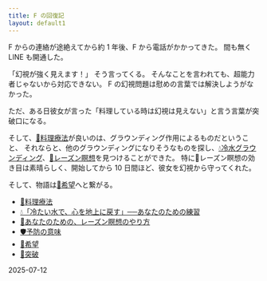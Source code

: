 ```yaml
---
title: F の回復記
layout: default1
---
```

F からの連絡が途絶えてから約 1 年後、F から電話がかかってきた。
間も無く LINE も開通した。

「幻視が強く見えます！」
そう言ってくる。
そんなことを言われても、超能力者じゃないから対応できない。
F の幻視問題は慰めの言葉では解決しようがなかった。

ただ、ある日彼女が言った「料理している時は幻視は見えない」と言う言葉が突破口になる。

そして、[🍳料理療法](000cooking)が良いのは、グラウンディング作用によるものだということ、
それならと、他のグラウンディングになりそうなものを探し、[💧冷水グラウンディング](001cold-water-grounding)、[🍇レーズン瞑想](002raisin-meditation)を見つけることができた。
特に🍇レーズン瞑想の効き目は素晴らしく、開始してから 10 日間ほど、彼女を幻視から守ってくれた。

そして、物語は[🌈希望](004the-hope)へと繋がる。

* [🍳料理療法](000cooking)
* [💧「冷たい水で、心を地上に戻す」──あなたのための練習](001cold-water-grounding)
* [🍇あなたのための、レーズン瞑想のやり方](002raisin-meditation)
* [🛡️予防の意味](003prevention)
* [🌈希望](004the-hope)
* [🚀突破](004break-through)

2025-07-12
